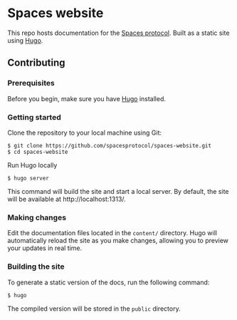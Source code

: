 # Spaces website

This repo hosts documentation for the [Spaces protocol](https://spacesprotocol.org). Built as a static site using [Hugo](https://gohugo.io).

## Contributing

### Prerequisites

Before you begin, make sure you have [Hugo](https://gohugo.io/) installed.


### Getting started

Clone the repository to your local machine using Git:

```
$ git clone https://github.com/spacesprotocol/spaces-website.git
$ cd spaces-website
```

Run Hugo locally

```
$ hugo server
```

This command will build the site and start a local server. By default, the site will be available at http://localhost:1313/.


### Making changes

Edit the documentation files located in the `content/` directory. Hugo will automatically reload the site as you make changes, allowing you to preview your updates in real time.


### Building the site

To generate a static version of the docs, run the following command:

```
$ hugo
```

The compiled version will be stored in the `public` directory.